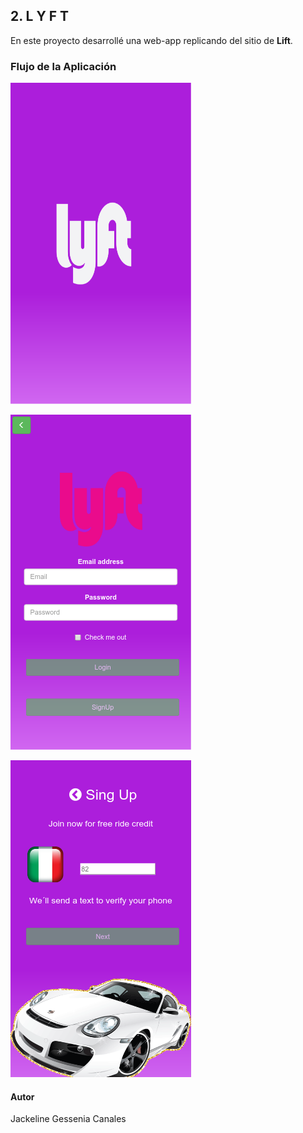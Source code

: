 ## 2. L Y F T

En este proyecto desarrollé una web-app replicando del sitio de **Lift**. 

### Flujo de la Aplicación

![Sin titulo](assets/doc/img1.png)

![Sin titulo](assets/doc/img2.png)


![Sin titulo](assets/doc/img3.png)


#### Autor
Jackeline Gessenia Canales